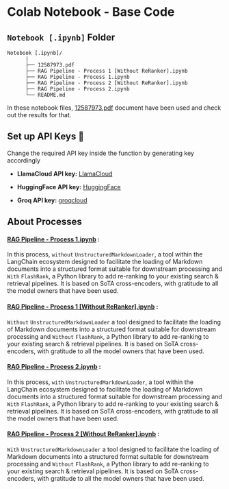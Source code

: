 # Colab Notebook - Base Code

## `Notebook [.ipynb]` Folder

```
Notebook [.ipynb]/
      |
      ├── 12587973.pdf
      ├── RAG Pipeline - Process 1 [Without ReRanker].ipynb
      ├── RAG Pipeline - Process 1.ipynb
      ├── RAG Pipeline - Process 2 [Without ReRanker].ipynb
      ├── RAG Pipeline - Process 2.ipynb
      └── README.md
```

In these notebook files, [12587973.pdf](https://github.com/acfilok96/Applied-AI-Engineer-RAG-Pipeline/blob/main/Notebook%20%5B.ipynb%5D/12587973.pdf) document have been used and check out the results for that.

## Set up API Keys 🔗

Change the required API key inside the function by generating key accordingly

- **LlamaCloud API key:**  [LlamaCloud](https://cloud.llamaindex.ai/api-key)

- **HuggingFace API key:**  [HuggingFace](https://huggingface.co/settings/tokens)
 
- **Groq API key:**  [groqcloud](https://console.groq.com/keys) 


## About Processes

#### **[RAG Pipeline - Process 1.ipynb](https://github.com/acfilok96/Applied-AI-Engineer-RAG-Pipeline/blob/main/Notebook%20%5B.ipynb%5D/RAG%20Pipeline%20-%20Process%201.ipynb)** : 
In this process, `without` `UnstructuredMarkdownLoader`, a tool within the LangChain ecosystem designed to facilitate the loading of Markdown documents into a structured format suitable for downstream processing and `With` `FlashRank`, a Python library to add re-ranking to your existing search & retrieval pipelines. It is based on SoTA cross-encoders, with gratitude to all the model owners that have been used.


#### **[RAG Pipeline - Process 1 [Without ReRanker].ipynb](https://github.com/acfilok96/Applied-AI-Engineer-RAG-Pipeline/blob/main/Notebook%20%5B.ipynb%5D/RAG%20Pipeline%20-%20Process%201%20%5BWithout%20ReRanker%5D.ipynb)** : 
`Without` `UnstructuredMarkdownLoader` a tool  designed to facilitate the loading of Markdown documents into a structured format suitable for downstream processing and `Without` `FlashRank`, a Python library to add re-ranking to your existing search & retrieval pipelines. It is based on SoTA cross-encoders, with gratitude to all the model owners that have been used.


#### **[RAG Pipeline - Process 2.ipynb](https://github.com/acfilok96/Applied-AI-Engineer-RAG-Pipeline/blob/main/Notebook%20%5B.ipynb%5D/RAG%20Pipeline%20-%20Process%202.ipynb)** :  
In this process, `with` `UnstructuredMarkdownLoader`, a tool within the LangChain ecosystem designed to facilitate the loading of Markdown documents into a structured format suitable for downstream processing and `With` `FlashRank`, a Python library to add re-ranking to your existing search & retrieval pipelines. It is based on SoTA cross-encoders, with gratitude to all the model owners that have been used.


#### **[RAG Pipeline - Process 2 [Without ReRanker].ipynb](https://github.com/acfilok96/Applied-AI-Engineer-RAG-Pipeline/blob/main/Notebook%20%5B.ipynb%5D/RAG%20Pipeline%20-%20Process%202%20%5BWithout%20ReRanker%5D.ipynb)** : 
`With` `UnstructuredMarkdownLoader` a tool  designed to facilitate the loading of Markdown documents into a structured format suitable for downstream processing and `Without` `FlashRank`, a Python library to add re-ranking to your existing search & retrieval pipelines. It is based on SoTA cross-encoders, with gratitude to all the model owners that have been used.
